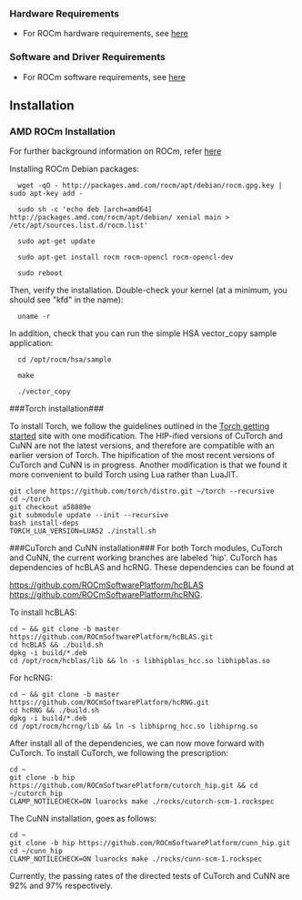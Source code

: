### Hardware Requirements ###

* For ROCm hardware requirements, see [here](https://github.com/RadeonOpenCompute/ROCm/blob/master/README.md#supported-cpus)

### Software and Driver Requirements ###

* For ROCm software requirements, see [here](https://github.com/RadeonOpenCompute/ROCm/blob/master/README.md#the-latest-rocm-platform---rocm-15)

## Installation ##

### AMD ROCm Installation ###

For further background information on ROCm, refer [here](https://github.com/RadeonOpenCompute/ROCm/blob/master/README.md)

Installing ROCm Debian packages:  
  
      wget -qO - http://packages.amd.com/rocm/apt/debian/rocm.gpg.key | sudo apt-key add -
      
      sudo sh -c 'echo deb [arch=amd64] http://packages.amd.com/rocm/apt/debian/ xenial main > /etc/apt/sources.list.d/rocm.list'
     
      sudo apt-get update
      
      sudo apt-get install rocm rocm-opencl rocm-opencl-dev
      
      sudo reboot

Then, verify the installation. Double-check your kernel (at a minimum, you should see "kfd" in the name):

      uname -r

In addition, check that you can run the simple HSA vector_copy sample application:

      cd /opt/rocm/hsa/sample
        
      make
       
      ./vector_copy

###Torch installation###

To install Torch, we follow the guidelines outlined in the [Torch getting started](http://torch.ch/docs/getting-started.html#_) site with one modification. The HIP-ified versions of CuTorch and CuNN are not the latest versions, and therefore are compatible with an earlier version of Torch. The hipification of the most recent versions of CuTorch and CuNN is in progress.
Another modification is that we found it more convenient to build Torch using Lua rather than LuaJIT. 


    git clone https://github.com/torch/distro.git ~/torch --recursive 
    cd ~/torch
    git checkout a58889e
    git submodule update --init --recursive
    bash install-deps
    TORCH_LUA_VERSION=LUA52 ./install.sh
 
###CuTorch and CuNN installation###
For both Torch modules, CuTorch and CuNN, the current working branches are labeled 'hip'. CuTorch has dependencies of hcBLAS and hcRNG. These dependencies can be found at

https://github.com/ROCmSoftwarePlatform/hcBLAS
https://github.com/ROCmSoftwarePlatform/hcRNG.

To install hcBLAS:

    cd ~ && git clone -b master https://github.com/ROCmSoftwarePlatform/hcBLAS.git 
    cd hcBLAS && ./build.sh 
    dpkg -i build/*.deb
    cd /opt/rocm/hcblas/lib && ln -s libhipblas_hcc.so libhipblas.so

For hcRNG:

    cd ~ && git clone -b master https://github.com/ROCmSoftwarePlatform/hcRNG.git 
    cd hcRNG && ./build.sh 
    dpkg -i build/*.deb
    cd /opt/rocm/hcrng/lib && ln -s libhiprng_hcc.so libhiprng.so

After install all of the dependencies, we can now move forward with CuTorch. To install CuTorch, we following the prescription:

    cd ~ 
    git clone -b hip https://github.com/ROCmSoftwarePlatform/cutorch_hip.git && cd ~/cutorch_hip 
    CLAMP_NOTILECHECK=ON luarocks make ./rocks/cutorch-scm-1.rockspec 

The CuNN installation, goes as follows:

    cd ~ 
    git clone -b hip https://github.com/ROCmSoftwarePlatform/cunn_hip.git 
    cd ~/cunn_hip 
    CLAMP_NOTILECHECK=ON luarocks make ./rocks/cunn-scm-1.rockspec 

Currently, the passing rates of the directed tests of CuTorch and CuNN are 92% and 97% respectively.

